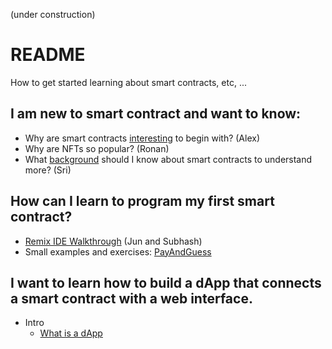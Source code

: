(under construction)

# README

How to get started learning about smart contracts, etc, ...

## I am new to smart contract and want to know:

- Why are smart contracts [interesting](https://hackmd.io/@alexhkurz/BywKgFiMj) to begin with? (Alex)
- Why are NFTs so popular? (Ronan)
- What [background](https://hackmd.io/@sripkunda/background-for-smart-contracts) should I know about smart contracts to understand more? (Sri)

## How can I learn to program my first smart contract?

- [Remix IDE Walkthrough](https://hackmd.io/@JunYoon/BkfaCW_Zj) (Jun and Subhash)
- Small examples and exercises: [PayAndGuess](PayAndGuess/README.md)  

<!--## I understand the basics about smart contracts and want to do a small project to learn more.

- Jun and Subhash-->

## I want to learn how to build a dApp that connects a smart contract with a web interface.

- Intro
  - [What is a dApp](https://hackmd.io/AVZKD53wQBmbKd5Ctxz3AQ)




